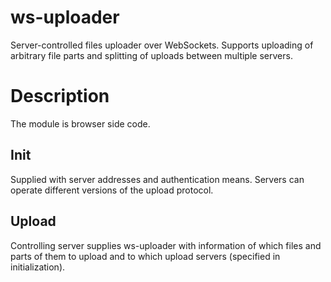 # ws-uploader
Server-controlled files uploader over WebSockets.
Supports uploading of arbitrary file parts and splitting of uploads between multiple servers.

# Description
The module is browser side code.
## Init
Supplied with server addresses and authentication means. Servers can operate different versions of the upload protocol.
## Upload
Controlling server supplies ws-uploader with information of which files and parts of them to upload
and to which upload servers (specified in initialization).

